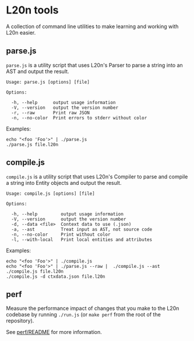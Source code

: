L20n tools
==========

A collection of command line utilities to make learning and working with L20n 
easier.


parse.js
--------

`parse.js` is a utility script that uses L20n's Parser to parse a string into 
an AST and output the result.

    Usage: parse.js [options] [file]
    
    Options:
    
      -h, --help      output usage information
      -V, --version   output the version number
      -r, --raw       Print raw JSON
      -n, --no-color  Print errors to stderr without color

Examples:

    echo "<foo 'Foo'>" | ./parse.js
    ./parse.js file.l20n


compile.js
----------

`compile.js` is a utility script that uses L20n's Compiler to parse and compile 
a string into Entity objects and output the result.

    Usage: compile.js [options] [file]
    
    Options:
    
      -h, --help         output usage information
      -V, --version      output the version number
      -d, --data <file>  Context data to use (.json)
      -a, --ast          Treat input as AST, not source code
      -n, --no-color     Print without color
      -l, --with-local   Print local entities and attributes

Examples:

    echo "<foo 'Foo'>" | ./compile.js
    echo "<foo 'Foo'>" | ./parse.js --raw |  ./compile.js --ast
    ./compile.js file.l20n
    ./compile.js -d ctxdata.json file.l20n


perf
----

Measure the performance impact of changes that you make to the L20n codebase by 
running `./run.js` (or `make perf` from the root of the repository).

See [perf/README](perf/README.md) for more information.
